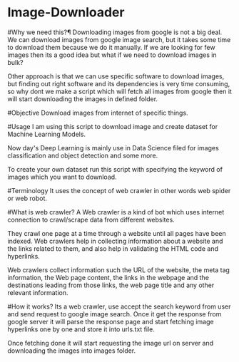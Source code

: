 # Image-Downloader

#Why we need this?¶
Downloading images from google is not a big deal. We can download images from google image search, but it takes some time to download them because we do it manually. If we are looking for few images then its a good idea but what if we need to download images in bulk?

Other approach is that we can use specific software to download images, but finding out right software and its dependencies is very time consuming, so why dont we make a script which will fetch all images from google then it will start downloading the images in defined folder.

#Objective
Download images from internet of specific things.

#Usage
I am using this script to download image and create dataset for Machine Learning Models.

Now day's Deep Learning is mainly use in Data Science filed for images classification and object detection and some more.

To create your own dataset run this script with specifying the keyword of images which you want to download.

#Terminology
It uses the concept of web crawler in other words web spider or web robot.

#What is web crawler?
A Web crawler is a kind of bot which uses internet connection to crawl/scrape data from different websites.

They crawl one page at a time through a website until all pages have been indexed. Web crawlers help in collecting information about a website and the links related to them, and also help in validating the HTML code and hyperlinks.

Web crawlers collect information such the URL of the website, the meta tag information, the Web page content, the links in the webpage and the destinations leading from those links, the web page title and any other relevant information.

#How it works?
Its a web crawler, use accept the search keyword from user and send request to google image search. Once it get the response from google server it will parse the response page and start fetching image hyperlinks one by one and store it into urls.txt file.

Once fetching done it will start requesting the image url on server and downloading the images into images folder.
